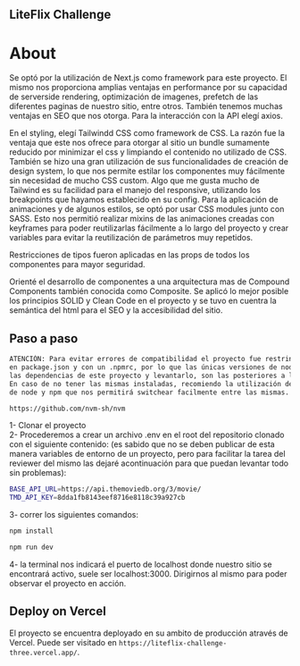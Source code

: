 ## LiteFlix Challenge

# About

Se optó por la utilización de Next.js como framework para este proyecto.
El mismo nos proporciona amplias ventajas en performance por su capacidad de serverside rendering, optimización de imagenes, prefetch de las diferentes paginas de nuestro sitio, entre otros. También tenemos muchas ventajas en SEO que nos otorga.
Para la interacción con la API elegí axios.

En el styling, elegí Tailwindd CSS como framework de CSS. La razón fue la ventaja que este nos ofrece para otorgar al sitio un bundle sumamente reducido por minimizar el css y limpiando el contenido no utilizado de CSS. 
También se hizo una gran utilización de sus funcionalidades de creación de design system, lo que nos permite estilar los componentes muy fácilmente sin necesidad de mucho CSS custom. Algo que me gusta mucho de Tailwind es su facilidad para el manejo del responsive, utilizando los breakpoints que hayamos establecido en su config.
Para la aplicación de animaciones y de algunos estilos, se optó por usar CSS modules junto con SASS. Esto nos permitió realizar mixins de las animaciones creadas con keyframes para poder reutilizarlas fácilmente a lo largo del proyecto y crear variables para evitar la reutilización de parámetros muy repetidos.

Restricciones de tipos fueron aplicadas en las props de todos los componentes para mayor seguridad.

Orienté el desarrollo de componentes a una arquitectura mas de Compound Components también conocida como Composite.
Se aplicó lo mejor posible los principios SOLID y Clean Code en el proyecto y se tuvo en cuentra la semántica del html para el SEO y la accesibilidad del sitio.

## Paso a paso

```bash
ATENCIÓN: Para evitar errores de compatibilidad el proyecto fue restringido, estableciendo los engines 
en package.json y con un .npmrc, por lo que las únicas versiones de node y npm permitidas para instalar 
las dependencias de este proyecto y levantarlo, son las posteriores a la 16 y 8 respectivamente.
En caso de no tener las mismas instaladas, recomiendo la utilización de NVM, un manejador de versiones 
de node y npm que nos permitirá switchear facilmente entre las mismas.

https://github.com/nvm-sh/nvm
```

1- Clonar el proyecto
<br/>
2- Procederemos a crear un archivo .env en el root del repositorio clonado con el siguiente contenido:
(es sabido que no se deben publicar de esta manera variables de entorno de un proyecto, pero para facilitar la tarea del reviewer del mismo las dejaré acontinuación para que puedan levantar todo sin problemas):

```bash
BASE_API_URL=https://api.themoviedb.org/3/movie/
TMD_API_KEY=8dda1fb8143eef8716e8118c39a927cb
```

3- correr los siguientes comandos:

```bash
npm install

npm run dev
```

4- la terminal nos indicará el puerto de localhost donde nuestro sitio se encontrará activo, suele ser localhost:3000. Dirigirnos al mismo para poder observar el proyecto en acción.

## Deploy on Vercel

El proyecto se encuentra deployado en su ambito de producción através de Vercel.
Puede ser visitado en `https://liteflix-challenge-three.vercel.app/`.
